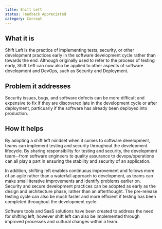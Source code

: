 ```yaml
---
title: Shift Left
status: Feedback Appreciated
category: Concept
---
```


## What it is
Shift Left is the practice of implementing tests, security, or other development practices early in the software development cycle rather than towards the end. Although originally used to refer to the process of testing early, Shift Left can now also be applied to other aspects of software development and DevOps, such as Security and Deployment. 

## Problem it addresses
Security issues, bugs, and software defects can be more difficult and expensive to fix if they are discovered late in the development cycle or after deployment, particuarly if the software has already been deployed into production. 

## How it helps
By adopting a shift left mindset when it comes to software development, teams can implement testing and security throughout the development lifecycle. By sharing responsibility for testing and security, the development team--from   software engineers to quality assurance to devops/operations can all play a part in ensuring the stability and security of an application. 

In addition, shifting left enables continuous improvement and follows more of an agile rather than a waterfall approach to development, as teams can make small iterative improvements and identify problems earlier on. Security and secure development practices can be adopted as early as the design and architecture phase, rather than an afterthought. The pre-release testing cycle can also be much faster and more efficient if testing has been completed throughout the development cycle. 

Software tools and SaaS solutions have been created to address the need for shifting left, however shift left can also be implemented through improved processes and cultural changes within a team.